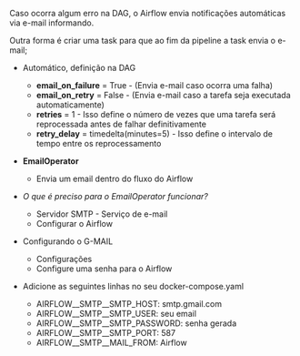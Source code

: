 Caso ocorra algum erro na DAG, o Airflow envia notificações automáticas via e-mail informando.

Outra forma é criar uma task para que ao fim da pipeline a task envia o e-mail;
- Automático, definição na DAG
	- **email_on_failure** = True - (Envia e-mail caso ocorra uma falha)
	- **email_on_retry** = False - (Envia e-mail caso a tarefa seja executada automaticamente)
	- **retries** = 1 - Isso define o número de vezes que uma tarefa será reprocessada antes de falhar definitivamente
	- **retry_delay** = timedelta(minutes=5) - Isso define o intervalo de tempo entre os reprocessamento
- **EmailOperator**
	- Envia um email dentro do fluxo do Airflow
- *O que é preciso para o EmailOperator funcionar?*
	- Servidor SMTP - Serviço de e-mail
	- Configurar o Airflow

- Configurando o G-MAIL 
	- Configurações
	- Configure uma senha para o Airflow

- Adicione as seguintes linhas no seu docker-compose.yaml
	- AIRFLOW__SMTP__SMTP_HOST: smtp.gmail.com
	- AIRFLOW__SMTP__SMTP_USER: seu email
	- AIRFLOW__SMTP__SMTP_PASSWORD: senha gerada
	- AIRFLOW__SMTP__SMTP_PORT: 587
	- AIRFLOW__SMTP__MAIL_FROM: Airflow

